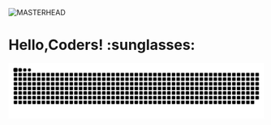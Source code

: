 ![MASTERHEAD](https://media.tenor.com/GVk4jB2u_i8AAAAd/coding.gif)

<H1> Hello,Coders! :sunglasses:</H1>

<img src="https://raw.githubusercontent.com/Platane/snk/output/github-contribution-grid-snake.svg">
